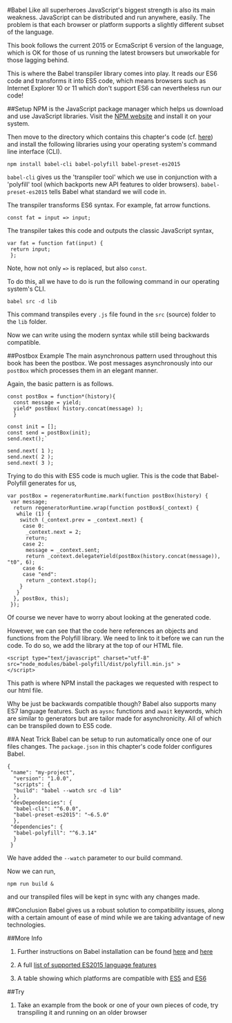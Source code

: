 #Babel
Like all superheroes JavaScript's biggest strength is also its main weakness. JavaScript can be distributed and run anywhere, easily. The problem is that each browser or platform supports a slightly different subset of the language.

This book follows the current 2015 or EcmaScript 6 version of the language, which is OK for those of us running the latest browsers but unworkable for those lagging behind.

This is where the Babel transpiler library comes into play. It reads our ES6 code and transforms it into ES5 code, which means browsers such as Internet Explorer 10 or 11 which don't support ES6 can nevertheless run our code!

##Setup
NPM is the JavaScript package manager which helps us download and use JavaScript libraries. Visit the [NPM website](https://www.npmjs.com/) and install it on your system.

Then move to the directory which contains this chapter's code (cf. [here](https://github.com/mmport80/JavascriptFinanceBook/tree/master/manuscript/code/chapter%2015%20-%20babel)) and install the following libraries using your operating system's command line interface (CLI).

~~~~~~~~
npm install babel-cli babel-polyfill babel-preset-es2015
~~~~~~~~

`babel-cli` gives us the 'transpiler tool' which we use in conjunction with a 'polyfill' tool (which backports new API features to older browsers). `babel-preset-es2015` tells Babel what standard we will code in.

The transpiler transforms ES6 syntax. For example, fat arrow functions.

~~~~~~~~
const fat = input => input;
~~~~~~~~

The transpiler takes this code and outputs the classic JavaScript syntax,

~~~~~~~~
var fat = function fat(input) {
 return input;
 };
~~~~~~~~

Note, how not only `=>` is replaced, but also `const`.

To do this, all we have to do is run the following command in our operating system's CLI.

~~~~~~~~
babel src -d lib
~~~~~~~~

This command transpiles every `.js` file found in the `src` (source) folder to the `lib` folder.

Now we can write using the modern syntax while still being backwards compatible.

##Postbox Example
The main asynchronous pattern used throughout this book has been the postbox. We post messages asynchronously into our `postBox` which processes them in an elegant manner.

Again, the basic pattern is as follows.

~~~~~~~~
const postBox = function*(history){
  const message = yield;
  yield* postBox( history.concat(message) );
  }

const init = [];
const send = postBox(init);
send.next();`

send.next( 1 );
send.next( 2 ); 
send.next( 3 );
~~~~~~~~

Trying to do this with ES5 code is much uglier. This is the code that Babel-Polyfill generates for us,

~~~~~~~~
var postBox = regeneratorRuntime.mark(function postBox(history) {
 var message;
  return regeneratorRuntime.wrap(function postBox$(_context) {
   while (1) {
    switch (_context.prev = _context.next) {
     case 0:
      _context.next = 2;
      return;
     case 2:
      message = _context.sent;
      return _context.delegateYield(postBox(history.concat(message)), "t0", 6);
     case 6:
     case "end":
      return _context.stop();
    }
   }
  }, postBox, this);
 });
~~~~~~~~

Of course we never have to worry about looking at the generated code.

However, we can see that the code here references an objects and functions from the Polyfill library. We need to link to it before we can run the code. To do so, we add the library at the top of our HTML file.

~~~~~~~~
<script type="text/javascript" charset="utf-8" src="node_modules/babel-polyfill/dist/polyfill.min.js" >
</script>
~~~~~~~~

This path is where NPM install the packages we requested with respect to our html file.

Why be just be backwards compatible though? Babel also supports many ES7 language features. Such as `aysnc` functions and `await` keywords, which are similar to generators but are tailor made for asynchronicity. All of which can be transpiled down to ES5 code.

##A Neat Trick
Babel can be setup to run automatically once one of our files changes. The `package.json` in this chapter's code folder configures Babel.

~~~~~~~~
{
 "name": "my-project",
  "version": "1.0.0",
  "scripts": {
  "build": "babel --watch src -d lib"
  },
 "devDependencies": {
  "babel-cli": "^6.0.0",
  "babel-preset-es2015": "~6.5.0"
  },
 "dependencies": {
  "babel-polyfill": "^6.3.14"
  }
 }
~~~~~~~~

We have added the `--watch` parameter to our build command.

Now we can run,

~~~~~~~~
npm run build &
~~~~~~~~

and our transpiled files will be kept in sync with any changes made.


##Conclusion
Babel gives us a robust solution to compatibility issues, along with a certain amount of ease of mind while we are taking advantage of new technologies.

##More Info
1) Further instructions on Babel installation can be found [here](https://babeljs.io/docs/usage/polyfill/) and [here](https://babeljs.io/docs/setup/#babel_cli)

2) A full [list of supported ES2015 language features](https://babeljs.io/docs/learn-es2015/)

3) A table showing which platforms are compatible with [ES5](http://kangax.github.io/compat-table/es5/) and [ES6](http://kangax.github.io/compat-table/es6/)

##Try
1) Take an example from the book or one of your own pieces of code, try transpiling it and running on an older browser
